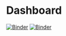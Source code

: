 # Dashboard
[![Binder](https://mybinder.org/badge_logo.svg)](https://mybinder.org/v2/gh/amberlie03/Dashboard/HEAD?urlpath=%2Fdoc%2Ftree%2Fvoila%2Frender%2FDashboard.ipynb)
[![Binder](https://mybinder.org/badge_logo.svg)](https://mybinder.org/v2/gh/amberlie03/Dashboard/HEAD?urlpath=voila/render/Dashboard.ipynb)
